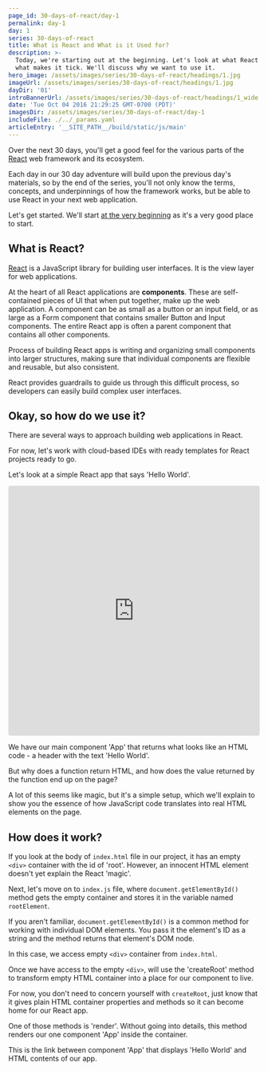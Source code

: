 ```yaml
---
page_id: 30-days-of-react/day-1
permalink: day-1
day: 1
series: 30-days-of-react
title: What is React and What is it Used for?
description: >-
  Today, we're starting out at the beginning. Let's look at what React is and
  what makes it tick. We'll discuss why we want to use it.
hero_image: /assets/images/series/30-days-of-react/headings/1.jpg
imageUrl: /assets/images/series/30-days-of-react/headings/1.jpg
dayDir: '01'
introBannerUrl: /assets/images/series/30-days-of-react/headings/1_wide.jpg
date: 'Tue Oct 04 2016 21:29:25 GMT-0700 (PDT)'
imagesDir: /assets/images/series/30-days-of-react/day-1
includeFile: ./../_params.yaml
articleEntry: '__SITE_PATH__/build/static/js/main'
---
```



Over the next 30 days, you'll get a good feel for the various parts of the [React](https://facebook.github.io/react/) web framework and its ecosystem.

Each day in our 30 day adventure will build upon the previous day's materials, so by the end of the series, you'll not only know the terms, concepts, and underpinnings of how the framework works, but be able to use React in your next web application.

Let's get started. We'll start [at the very beginning](https://www.youtube.com/watch?v=1RW3nDRmu6k) as it's a very good place to start.

## What is React?

[React](https://facebook.github.io/react/) is a JavaScript library for building user interfaces. It is the view layer for web applications.

At the heart of all React applications are **components**. These are self-contained pieces of UI that when put together, make up the web application. A component can be as small as a button or an input field, or as large as a Form component that contains smaller Button and Input components. The entire React app is often a parent component that contains all other components. 

Process of building React apps is writing and organizing small components into larger structures, making sure that individual components are flexible and reusable, but also consistent.

React provides guardrails to guide us through this difficult process, so developers can easily build complex user interfaces.

## Okay, so how do we use it?

There are several ways to approach building web applications in React.

For now, let's work with cloud-based IDEs with ready templates for React projects ready to go.

Let's look at a simple React app that says 'Hello World'.

<iframe src="https://codesandbox.io/embed/hello-world-p4wj53?fontsize=14&hidenavigation=1&theme=dark"
     style="width:100%; height:500px; border:0; border-radius: 4px; overflow:hidden;"
     title="hello world!"
     allow="accelerometer; ambient-light-sensor; camera; encrypted-media; geolocation; gyroscope; hid; microphone; midi; payment; usb; vr; xr-spatial-tracking"
     sandbox="allow-forms allow-modals allow-popups allow-presentation allow-same-origin allow-scripts"
   ></iframe>

We have our main component 'App' that returns what looks like an HTML code - a header with the text 'Hello World'.

But why does a function return HTML, and how does the value returned by the function end up on the page?

A lot of this seems like magic, but it's a simple setup, which we'll explain to show you the essence of how JavaScript code translates into real HTML elements on the page.

## How does it work?

If you look at the body of `index.html` file in our project, it has an empty `<div>` container with the id of 'root'. However, an innocent HTML element doesn't yet explain the React 'magic'. 

Next, let's move on to `index.js` file, where `document.getElementById()` method gets the empty container and stores it in the variable named `rootElement`.

If you aren't familiar, `document.getElementById()` is a common method for working with individual DOM elements. You pass it the element's ID as a string and the method returns that element's DOM node. 

In this case, we access empty `<div>` container from `index.html`.

Once we have access to the empty `<div>`, will use the 'createRoot' method to transform empty HTML container into a place for our component to live.

For now, you don't need to concern yourself with `createRoot`, just know that it gives plain HTML container properties and methods so it can become home for our React app. 

One of those methods is 'render'. Without going into details, this method renders our one component 'App' inside the container.

This is the link between component 'App' that displays 'Hello World' and HTML contents of our app. 
